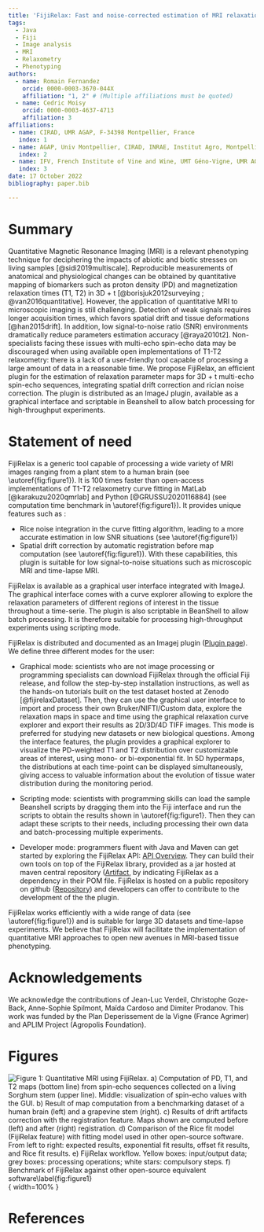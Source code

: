 ```yaml
---
title: 'FijiRelax: Fast and noise-corrected estimation of MRI relaxation maps in 3D + t'
tags:
  - Java
  - Fiji
  - Image analysis
  - MRI
  - Relaxometry
  - Phenotyping
authors:
  - name: Romain Fernandez
    orcid: 0000-0003-3670-044X
    affiliation: "1, 2" # (Multiple affiliations must be quoted)
  - name: Cedric Moisy
    orcid: 0000-0003-4637-4713
    affiliation: 3
affiliations:
 - name: CIRAD, UMR AGAP, F-34398 Montpellier, France
   index: 1
 - name: AGAP, Univ Montpellier, CIRAD, INRAE, Institut Agro, Montpellier, France.
   index: 2
 - name: IFV, French Institute of Vine and Wine, UMT Géno-Vigne, UMR AGAP, F-34398 Montpellier, France.
   index: 3
date: 17 October 2022
bibliography: paper.bib

---
```


# Summary

Quantitative Magnetic Resonance Imaging (MRI) is a relevant phenotyping technique for deciphering the impacts of abiotic and biotic stresses on living samples [@sidi2019multiscale]. Reproducible measurements of anatomical and physiological changes can be obtained by quantitative mapping of biomarkers such as proton density (PD) and magnetization relaxation times (T1, T2) in 3D + t [@borisjuk2012surveying ; @van2016quantitative]. However, the application of quantitative MRI to microscopic imaging is still challenging. Detection of weak signals requires longer acquisition times, which favors spatial drift and tissue deformations [@han2015drift]. In addition, low signal-to-noise ratio (SNR) environments dramatically reduce parameters estimation accuracy [@raya2010t2]. Non-specialists facing these issues with multi-echo spin-echo data may be discouraged when using available open implementations of T1-T2 relaxometry: there is a lack of a user-friendly tool capable of processing a large amount of data in a reasonable time. We propose FijiRelax, an efficient plugin for the estimation of relaxation parameter maps for 3D + t multi-echo spin-echo sequences, integrating spatial drift correction and rician noise correction. The plugin is distributed as an ImageJ plugin, available as a graphical interface and scriptable in Beanshell to allow batch processing for high-throughput experiments. 

# Statement of need
FijiRelax is a generic tool capable of processing a wide variety of MRI images ranging from a plant stem to a human brain (see \autoref{fig:figure1}). It is 100 times faster than open-access implementations of T1-T2 relaxometry curve fitting in MatLab [@karakuzu2020qmrlab] and Python [@GRUSSU2020116884] (see computation time benchmark in \autoref{fig:figure1}). It provides unique features such as :
* Rice noise integration in the curve fitting algorithm, leading to a more accurate estimation in low SNR situations (see \autoref{fig:figure1})
* Spatial drift correction by automatic registration before map computation (see \autoref{fig:figure1}). 
With these capabilities, this plugin is suitable for low signal-to-noise situations such as microscopic MRI and time-lapse MRI. 

FijiRelax is available as a graphical user interface integrated with ImageJ. The graphical interface comes with a curve explorer allowing to explore the relaxation parameters of different regions of interest in the tissue throughout a time-serie. The plugin is also scriptable in BeanShell to allow batch processing. It is therefore suitable for processing high-throughput experiments using scripting mode. 

FijiRelax is distributed and documented as an Imagej plugin ([Plugin page](https://imagej.net/plugins/fijirelax)). We define three different modes for the user:

* Graphical mode: scientists who are not image processing or programming specialists can download FijiRelax through the official Fiji release, and follow the step-by-step installation instructions, as well as the hands-on tutorials built on the test dataset hosted at Zenodo [@fijirelaxDataset]. Then, they can use the graphical user interface to import and process their own Bruker/NIFTI/Custom data, explore the relaxation maps in space and time using the graphical relaxation curve explorer and export their results as 2D/3D/4D TIFF images. This mode is preferred for studying new datasets or new biological questions. Among the interface features, the plugin provides a graphical explorer to visualize the PD-weighted T1 and T2 distribution over customizable areas of interest, using mono- or bi-exponential fit. In 5D hypermaps, the distributions at each time-point can be displayed simultaneously, giving access to valuable information about the evolution of tissue water distribution during the monitoring period.

* Scripting mode: scientists with programming skills can load the sample Beanshell scripts by dragging them into the Fiji interface and run the scripts to obtain the results shown in \autoref{fig:figure1}. Then they can adapt these scripts to their needs, including processing their own data and batch-processing multiple experiments.

* Developer mode: programmers fluent with Java and Maven can get started by exploring the FijiRelax API: [API Overview](https://javadoc.io/doc/io.github.rocsg/fijirelax/latest/index.html). They can build their own tools on top of the FijiRelax library, provided as a jar hosted at maven central repository ([Artifact](https://search.maven.org/artifact/io.github.rocsg/fijirelax), by indicating FijiRelax as a dependency in their POM file. FijiRelax is hosted on a public repository on github ([Repository](https://github.com/rocsg/fijirelax)) and developers can offer to contribute to the development of the the plugin.

FijiRelax works efficiently with a wide range of data (see \autoref{fig:figure1}) and is suitable for large 3D datasets and time-lapse experiments. We believe that FijiRelax will facilitate the implementation of quantitative MRI approaches to open new avenues in MRI-based tissue phenotyping.

# Acknowledgements

We acknowledge the contributions of Jean-Luc Verdeil, Christophe Goze-Back, Anne-Sophie Spilmont, Maïda Cardoso and Dimiter Prodanov. 
This work was funded by the Plan Deperissement de la Vigne (France Agrimer) and APLIM Project (Agropolis Foundation).

# Figures

![Figure 1: Quantitative MRI using FijiRelax. a) Computation of PD, T1, and T2 maps (bottom line) from spin-echo sequences collected on a living Sorghum stem (upper line). Middle: visualization of spin-echo values with the GUI. b) Result of map computation from a benchmarking dataset of a human brain (left) and a grapevine stem (right). c) Results of drift artifacts correction with the registration feature. Maps shown are computed before (left) and after (right) registration. d) Comparison of the Rice fit model (FijiRelax feature) with fitting model used in other open-source software. From left to right: expected results, exponential fit results, offset fit results, and Rice fit results. e) FijiRelax workflow. Yellow boxes: input/output data; grey boxes: processing operations; white stars: compulsory steps. f) Benchmark of FijiRelax against other open-source equivalent software\label{fig:figure1}](images/figure.png){ width=100% }


# References

